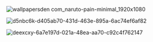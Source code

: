 ![wallpapersden com_naruto-pain-minimal_1920x1080](https://user-images.githubusercontent.com/102672154/197462918-bfc010d3-9319-4cf7-82f3-393483afe897.jpg)

![d5nbc6k-d405ab70-431d-463e-895a-6ac74ef6af82](https://user-images.githubusercontent.com/102672154/197463281-b9396a15-b121-4aa9-a16c-a9eeaa5787f6.jpg)

![deexcxy-6a7e197d-021a-48ea-aa70-c92c4f762147](https://user-images.githubusercontent.com/102672154/197462967-c83a890b-1ee9-4990-8e35-446387895f53.png)
